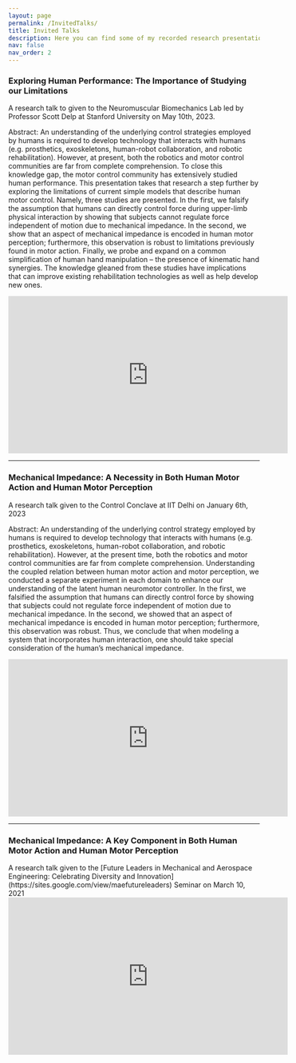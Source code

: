 ```yaml
---
layout: page
permalink: /InvitedTalks/
title: Invited Talks
description: Here you can find some of my recorded research presentations.
nav: false
nav_order: 2
---
```


<h3>Exploring Human Performance: The Importance of Studying our Limitations</h3>
A research talk to given to the Neuromuscular Biomechanics Lab led by Professor Scott Delp at Stanford University on May 10th, 2023.

Abstract: An understanding of the underlying control strategies employed by humans is required to develop technology that interacts with humans (e.g. prosthetics, exoskeletons, human-robot collaboration, and robotic rehabilitation). However, at present, both the robotics and motor control communities are far from complete comprehension. To close this knowledge gap, the motor control community has extensively studied human performance. This presentation takes that research a step further by exploring the limitations of current simple models that describe human motor control. Namely, three studies are presented. In the first, we falsify the assumption that humans can directly control force during upper-limb physical interaction by showing that subjects cannot regulate force independent of motion due to mechanical impedance. In the second, we show that an aspect of mechanical impedance is encoded in human motor perception; furthermore, this observation is robust to limitations previously found in motor action. Finally, we probe and expand on a common simplification of human hand manipulation – the presence of kinematic hand synergies. The knowledge gleaned from these studies have implications that can improve existing rehabilitation technologies as well as help develop new ones.

<iframe width="560" height="315" src="https://www.youtube.com/embed/_HzFWXXycdQ?si=VI_uSXs5RBiJt0wZ" title="YouTube video player" frameborder="0" allow="accelerometer; autoplay; clipboard-write; encrypted-media; gyroscope; picture-in-picture; web-share" allowfullscreen></iframe><br>

<hr> <!-- Add a horizontal rule to separate the posts -->

<h3>Mechanical Impedance: A Necessity in Both Human Motor Action and Human Motor Perception</h3>
A research talk given to the Control Conclave at IIT Delhi on January 6th, 2023

Abstract: An understanding of the underlying control strategy employed by humans is required to develop technology that interacts with humans (e.g. prosthetics, exoskeletons, human-robot collaboration, and robotic rehabilitation). However, at the present time, both the robotics and motor control communities are far from complete comprehension. Understanding the coupled relation between human motor action and motor perception, we conducted a separate experiment in each domain to enhance our understanding of the latent human neuromotor controller. In the first, we falsified the assumption that humans can directly control force by showing that subjects could not regulate force independent of motion due to mechanical impedance. In the second, we showed that an aspect of mechanical impedance is encoded in human motor perception; furthermore, this observation was robust. Thus, we conclude that when modeling a system that incorporates human interaction, one should take special consideration of the human’s mechanical impedance.

<iframe width="560" height="315" src="https://www.youtube.com/embed/krYA78Jk1Gg" title="YouTube video player" frameborder="0" allow="accelerometer; autoplay; clipboard-write; encrypted-media; gyroscope; picture-in-picture; web-share" allowfullscreen></iframe><br>

<hr> <!-- Add a horizontal rule to separate the posts -->

<h3>Mechanical Impedance: A Key Component in Both Human Motor Action and Human Motor Perception</h3>
A research talk given to the [Future Leaders in Mechanical and Aerospace Engineering: Celebrating Diversity and Innovation](https://sites.google.com/view/maefutureleaders) Seminar on March 10, 2021

<iframe width="560" height="315" src="https://www.youtube.com/embed/MAeoH3HkHOg" title="YouTube video player" frameborder="0" allow="accelerometer; autoplay; clipboard-write; encrypted-media; gyroscope; picture-in-picture; web-share" allowfullscreen></iframe><br>
